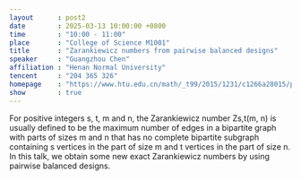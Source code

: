 ```yaml
---
layout      : post2
date        : 2025-03-13 10:00:00 +0800
time        : "10:00 - 11:00"
place       : "College of Science M1001"
title       : "Zarankiewicz numbers from pairwise balanced designs"
speaker     : "Guangzhou Chen"
affiliation : "Henan Normal University"
tencent     : "204 365 326"
homepage    : "https://www.htu.edu.cn/math/_t99/2015/1231/c1266a28015/page.htm"
show        : true
---
```

For positive integers s, t, m and n, the Zarankiewicz number Zs,t(m, n) is usually defined to be the maximum number of edges in a bipartite graph with parts of sizes m and n that has no complete bipartite subgraph containing s vertices in the part of size m and t vertices in the part of size n. In this talk, we obtain some new exact Zarankiewicz numbers by using pairwise balanced designs.
